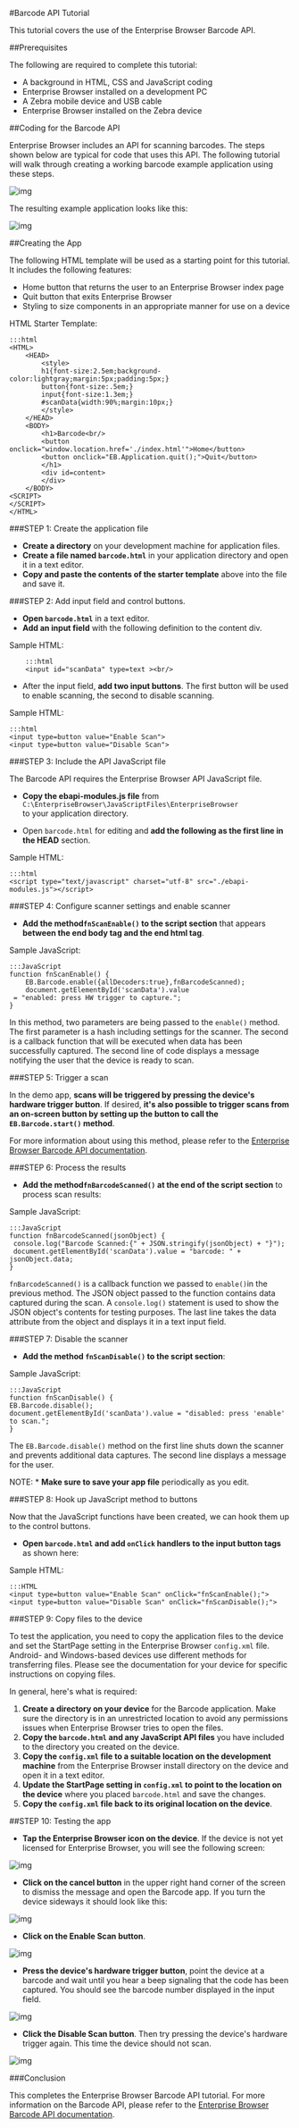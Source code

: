 #Barcode API Tutorial

This tutorial covers the use of the Enterprise Browser Barcode API.

##Prerequisites

The following are required to complete this tutorial:

* A background in HTML, CSS and JavaScript coding
* Enterprise Browser installed on a development PC 
* A Zebra mobile device and USB cable
* Enterprise Browser installed on the Zebra device 

##Coding for the Barcode API

Enterprise Browser includes an API for scanning barcodes. The steps shown below are typical for code that uses this API. The following tutorial will walk through creating a working barcode example application using these steps. 

![img](images/eb_tutorials/Barcode_API_tutorial_01.png)

The resulting example application looks like this:

![img](images/eb_tutorials/Barcode_API_tutorial_02.png)

##Creating the App

The following HTML template will be used as a starting point for this tutorial. It includes the following features:

* Home button that returns the user to an Enterprise Browser index page 
* Quit button that exits Enterprise Browser
* Styling to size components in an appropriate manner for use on a device

HTML Starter Template:

	:::html
	<HTML>
		<HEAD>
			<style>
			h1{font-size:2.5em;background-color:lightgray;margin:5px;padding:5px;}
			button{font-size:.5em;}
			input{font-size:1.3em;}
			#scanData{width:90%;margin:10px;}
			</style>
		</HEAD>
		<BODY>
			<h1>Barcode<br/>
			<button onclick="window.location.href='./index.html'">Home</button>
			<button onclick="EB.Application.quit();">Quit</button>
			</h1>
			<div id=content>
			</div>
		</BODY>
	<SCRIPT>
	</SCRIPT>
	</HTML>

###STEP 1: Create the application file

* **Create a directory** on your development machine for application files.
* **Create a file named `barcode.html`** in your application directory and open it in a text editor.
* **Copy and paste the contents of the starter template** above into the file and save it.

###STEP 2: Add input field and control buttons.
* **Open `barcode.html`** in a text editor.
* **Add an input field** with the following definition to the content div.

Sample HTML:

		:::html
		<input id="scanData" type=text ><br/>

* After the input field, **add two input buttons**. The first button will be used to enable scanning, the second to disable scanning. 

Sample HTML:

	:::html
	<input type=button value="Enable Scan">
	<input type=button value="Disable Scan">        

###STEP 3: Include the API JavaScript file

The Barcode API requires the Enterprise Browser API JavaScript file. 

* **Copy the ebapi-modules.js file** from `C:\EnterpriseBrowser\JavaScriptFiles\EnterpriseBrowser`<br> 
to your application directory. 
 
* Open `barcode.html` for editing and **add the following as the first line in the HEAD** section. 

Sample HTML:

	:::html
	<script type="text/javascript" charset="utf-8" src="./ebapi-modules.js"></script>

###STEP 4: Configure scanner settings and enable scanner
* **Add the method`fnScanEnable()` to the script section** that appears **between the end body tag and the end html tag**.

Sample JavaScript:

	:::JavaScript
	function fnScanEnable() { 
 	 	EB.Barcode.enable({allDecoders:true},fnBarcodeScanned); 
  		document.getElementById('scanData').value 
  	 = "enabled: press HW trigger to capture.";   
	}
        
In this method, two parameters are being passed to the `enable()` method. The first parameter is a hash including settings for the scanner. The second is a callback function that will be executed when data has been successfully captured. The second line of code displays a message notifying the user that the device is ready to scan. 

###STEP 5: Trigger a scan

In the demo app, **scans will be triggered by pressing the device's hardware trigger button**. If desired, **it's also possible to trigger scans from an on-screen button by setting up the button to call the `EB.Barcode.start()` method**.

For more information about using this method, please refer to the [Enterprise Browser Barcode API documentation](../api/barcode).

###STEP 6: Process the results
* **Add the method`fnBarcodeScanned()` at the end of the script section** to process scan results:

Sample JavaScript: 

	:::JavaScript
	function fnBarcodeScanned(jsonObject) {
 	 console.log("Barcode Scanned:{" + JSON.stringify(jsonObject) + "}");
 	 document.getElementById('scanData').value = "barcode: " + jsonObject.data;
	}


`fnBarcodeScanned()` is a callback function we passed to `enable()`in the previous method. The JSON object passed to the function contains data captured during the scan. A `console.log()` statement is used to show the JSON object's contents for testing purposes. The last line takes the data attribute from the object and displays it in a text input field.

###STEP 7: Disable the scanner
* **Add the method `fnScanDisable()` to the script section**:

Sample JavaScript:

	:::JavaScript
	function fnScanDisable() { 
  	EB.Barcode.disable(); 
  	document.getElementById('scanData').value = "disabled: press 'enable' to scan.";  
	}

The `EB.Barcode.disable()` method on the first line shuts down the scanner and prevents additional data captures. The second line displays a message for the user. 

NOTE: * **Make sure to save your app file** periodically as you edit. 

###STEP 8: Hook up JavaScript method to buttons

Now that the JavaScript functions have been created, we can hook them up to the control buttons.  

* **Open `barcode.html` and add `onClick` handlers to the input button tags** as shown here:

Sample HTML:

	:::HTML
	<input type=button value="Enable Scan" onClick="fnScanEnable();">
	<input type=button value="Disable Scan" onClick="fnScanDisable();">         

###STEP 9: Copy files to the device

To test the application, you need to copy the application files to the device and set the StartPage setting in the Enterprise Browser `config.xml` file. Android- and Windows-based devices use different methods for transferring files. Please see the documentation for your device for specific instructions on copying files. 

In general, here's what is required:

1. **Create a directory on your device** for the Barcode application. Make sure the directory is in an unrestricted location to avoid any permissions issues when Enterprise Browser tries to open the files. 
2. **Copy the `barcode.html` and any JavaScript API files** you have included to the directory you created on the device. 
3. **Copy the `config.xml` file to a suitable location on the development machine** from the Enterprise Browser install directory on the device and open it in a text editor. 
4. **Update the StartPage setting in `config.xml` to point to the location on the device** where you placed `barcode.html` and save the changes. 
5. **Copy the `config.xml` file back to its original location on the device**.  

##STEP 10: Testing the app

* **Tap the Enterprise Browser icon on the device**. If the device is not yet licensed for Enterprise Browser, you will see the following screen:

![img](images/eb_tutorials/Barcode_API_tutorial_03.png)

* **Click on the cancel button** in the upper right hand corner of the screen to dismiss the message and open the Barcode app. If you turn the device sideways it should look like this:

![img](images/eb_tutorials/Barcode_API_tutorial_04.png)

* **Click on the Enable Scan button**.

![img](images/eb_tutorials/Barcode_API_tutorial_05.png)

* **Press the device's hardware trigger button**, point the device at a barcode and wait until you hear a beep signaling that the code has been captured. You should see the barcode number displayed in the input field. 

![img](images/eb_tutorials/Barcode_API_tutorial_06.png)

* **Click the Disable Scan button**. Then try pressing the device's hardware trigger again. This time the device should not scan. 

![img](images/eb_tutorials/Barcode_API_tutorial_07.png)

###Conclusion

This completes the Enterprise Browser Barcode API tutorial. For more information on the Barcode API, please refer to the [Enterprise Browser Barcode API documentation](../api/barcode). 